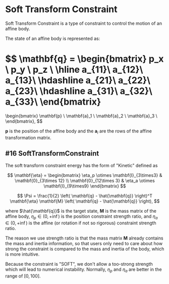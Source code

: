 # Soft Transform Constraint

Soft Transform Constraint is a type of constraint to control the motion of an affine body. 

The state of an affine body is represented as:

$$
\mathbf{q} = \begin{bmatrix}
p_x \\
p_y \\
p_z \\
\hline
a_{11}\\
a_{12}\\
a_{13}\\
\hdashline
a_{21}\\
a_{22}\\
a_{23}\\
\hdashline
a_{31}\\
a_{32}\\
a_{33}\\
\end{bmatrix}
=
\begin{bmatrix}
\mathbf{p}   \\
\mathbf{a}_1 \\
\mathbf{a}_2 \\
\mathbf{a}_3 \\
\end{bmatrix},
$$

$\mathbf{p}$ is the position of the affine body and the $\mathbf{a}_i$ are the rows of the affine transformation matrix.

## #16 SoftTransformConstraint

The soft transform constraint energy has the form of "Kinetic" defined as

$$
\mathbf{\eta} = \begin{bmatrix}
\eta_p \otimes \mathbf{I}_{3\times3} & \mathbf{0}_{3\times 12} \\
\mathbf{0}_{12\times 3} & \eta_a \otimes \mathbf{I}_{9\times9}
\end{bmatrix}  
$$

$$
\Psi = \frac{1}{2} \left( \mathbf{q} - \hat{\mathbf{q}} \right)^T \mathbf{\eta} \mathbf{M} \left( \mathbf{q} - \hat{\mathbf{q}} \right),
$$

where $\hat{\mathbf{q}}$ is the target state, $\mathbf{M}$ is the mass matrix of the affine body, $\eta_p \in (0,+\inf)$ is the position constraint strength ratio, and $\eta_a \in (0,+\inf)$ is the affine (or rotation if not so rigorous) constraint strength ratio.

The reason we use strength ratio is that the mass matrix $\mathbf{M}$ already contains the mass and inertia information, so that users only need to care about how strong the constraint is compared to the mass and inertia of the body, which is more intuitive.

Because the constraint is "SOFT", we don't allow a too-strong strength which will lead to numerical instability. Normally, $\eta_p$ and $\eta_a$ are better in the range of $[0, 100]$.